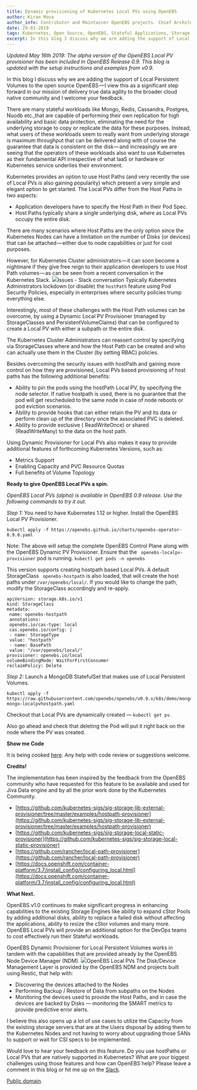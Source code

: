 ```yaml
---
title: Dynamic provisioning of Kubernetes Local PVs using OpenEBS
author: Kiran Mova
author_info: Contributor and Maintainer OpenEBS projects. Chief Architect MayaData. Kiran leads overall architecture & is responsible for architecting, solution design & customer adoption of OpenEBS.
date: 29-03-2019
tags: Kubernetes, Open Source, OpenEBS, Stateful Applications, Storage
excerpt: In this blog I discuss why we are adding the support of Local Persistent Volumes to the open source OpenEBS -  I view this as a significant step forward in our mission of delivery true data agility to the broader cloud native community and I welcome your feedback.
---
```


*Updated May 16th 2019: The alpha version of the OpenEBS Local PV provisioner has been included in OpenEBS Release 0.9. This blog is updated with the setup instructions and examples from v0.9.*

In this blog I discuss why we are adding the support of Local Persistent Volumes to the open source OpenEBS — I view this as a significant step forward in our mission of delivery true data agility to the broader cloud native community and I welcome your feedback.

There are many stateful workloads like Mongo, Redis, Cassandra, Postgres, Nuodb etc.,that are capable of performing their own replication for high availability and basic data protection, eliminating the need for the underlying storage to copy or replicate the data for these purposes. Instead, what users of these workloads seem to really want from underlying storage is maximum throughput that can be delivered along with of course the guarantee that data is consistent on the disk — and increasingly we are seeing that the operators of these workloads also want to use Kubernetes as their fundamental API irrespective of what IaaS or hardware or Kubernetes service underlies their environment.

Kubernetes provides an option to use Host Paths (and very recently the use of Local PVs is also gaining popularity) which present a very simple and elegant option to get started. The Local PVs differ from the Host Paths in two aspects:

- Application developers have to specify the Host Path in their Pod Spec.
- Host Paths typically share a single underlying disk, where as Local PVs occupy the entire disk.

There are many scenarios where Host Paths are the only option since the Kubernetes Nodes can have a limitation on the number of Disks (or devices) that can be attached — either due to node capabilities or just for cost purposes.

However, for Kubernetes Cluster administrators — it can soon become a nightmare if they give free reign to their application developers to use Host Path volumes — as can be seen from a recent conversation in the Kubernetes Slack.
![](/content/images/2020/01/slack-conversation.png)Issues - Slack conversation
Typically Kubernetes Administrators lockdown (or disable) the `hostPath` feature using Pod Security Policies, especially in enterprises where security policies trump everything else.

Interestingly, most of these challenges with the Host Path volumes can be overcome, by using a Dynamic Local PV Provisioner (managed by StorageClasses and PersistentVolumeClaims) that can be configured to create a Local PV with either a subpath or the entire disk.

The Kubernetes Cluster Administrators can reassert control by specifying via StorageClasses where and how the Host Path can be created and who can actually use them in the Cluster (by setting RBAC) policies.

Besides overcoming the security issues with hostPath and gaining more control on how they are provisioned, Local PVs based provisioning of host paths has the following additional benefits:

- Ability to pin the pods using the hostPath Local PV, by specifying the node selector. If native hostpath is used, there is no guarantee that the pod will get rescheduled to the same node in case of node reboots or pod eviction scenarios.
- Ability to provide hooks that can either retain the PV and its data or perform clean up of the directory once the associated PVC is deleted.
- Ability to provide exclusive ( ReadWriteOnce) or shared (ReadWriteMany) to the data on the host path.

Using Dynamic Provisioner for Local PVs also makes it easy to provide additional features of forthcoming Kubernetes Versions, such as:

- Metrics Support
- Enabling Capacity and PVC Resource Quotas
- Full benefits of Volume Topology

**Ready to give OpenEBS Local PVs a spin.**

*OpenEBS Local PVs (alpha) is available in OpenEBS 0.9 release. Use the following commands to try it out.*

*Step 1:* You need to have Kubernetes 1.12 or higher. Install the OpenEBS Local PV Provisioner.

    kubectl apply -f https://openebs.github.io/charts/openebs-operator-0.9.0.yaml

Note: The above will setup the complete OpenEBS Control Plane along with the OpenEBS Dynamic PV Provisioner. Ensure that the ` openebs-localpv-provisioner` pod is running. `kubectl get pods -n openebs`

This version supports creating hostpath based Local PVs. A default StorageClass ` openebs-hostpath` is also loaded, that will create the host paths under `/var/openebs/local/`. If you would like to change the path, modify the StorageClass accordingly and re-apply.

    apiVersion: storage.k8s.io/v1
    kind: StorageClass
    metadata:
     name: openebs-hostpath
     annotations:
     openebs.io/cas-type: local
     cas.openebs.io/config: |
     - name: StorageType
     value: "hostpath"
     - name: BasePath
     value: "/var/openebs/local/"
    provisioner: openebs.io/local
    volumeBindingMode: WaitForFirstConsumer
    reclaimPolicy: Delete

*Step 2:* Launch a MongoDB StatefulSet that makes use of Local Persistent Volumes.

    kubectl apply -f https://raw.githubusercontent.com/openebs/openebs/v0.9.x/k8s/demo/mongodb/demo-mongo-localpvhostpath.yaml

Checkout that Local PVs are dynamically created — `kubectl get pv`.

Also go ahead and check that deleting the Pod will put it right back on the node where the PV was created.

**Show me Code**

It is being cooked [here](https://github.com/openebs/maya/tree/master/cmd/provisioner-localpv). Any help with code review or suggestions welcome.

**Credits!**

The implementation has been inspired by the feedback from the OpenEBS community who have requested for this feature to be available and used for Jiva Data engine and by all the prior work done by the Kubernetes Community.

- [https://github.com/kubernetes-sigs/sig-storage-lib-external-provisioner/tree/master/examples/hostpath-provisioner](https://github.com/kubernetes-sigs/sig-storage-lib-external-provisioner/tree/master/examples/hostpath-provisioner)
- [https://github.com/kubernetes-sigs/sig-storage-local-static-provisioner](https://github.com/kubernetes-sigs/sig-storage-local-static-provisioner)
- [https://github.com/rancher/local-path-provisioner](https://github.com/rancher/local-path-provisioner)
- [https://docs.openshift.com/container-platform/3.7/install_config/configuring_local.html](https://docs.openshift.com/container-platform/3.7/install_config/configuring_local.html)

**What Next.**

OpenEBS v1.0 continues to make significant progress in enhancing capabilities to the existing Storage Engines like ability to expand cStor Pools by adding additional disks, ability to replace a failed disk without affecting the applications, ability to resize the cStor volumes and many more. OpenEBS Local PVs will provide an additional option for the DevOps teams to cost effectively run their Stateful workloads.

OpenEBS Dynamic Provisioner for Local Persistent Volumes works in tandem with the capabilities that are provided already by the OpenEBS Node Device Manager (NDM).
![](/content/images/2020/01/openebs-local-pv.png)OpenEBS Local PVs
The Disk/Device Management Layer is provided by the OpenEBS NDM and projects built using Restic, that help with:

- Discovering the devices attached to the Nodes
- Performing Backup / Restore of Data from subpaths on the Nodes
- Monitoring the devices used to provide the Host Paths, and in case the devices are backed by Disks — monitoring the SMART metrics to provide predictive error alerts.

I believe this also opens up a lot of use cases to utilize the Capacity from the existing storage servers that are at the Users disposal by adding them to the Kubernetes Nodes and not having to worry about upgrading those SANs to support or wait for CSI specs to be implemented.

Would love to hear your feedback on this feature. Do you use hostPaths or Local PVs that are natively supported in Kubernetes? What are your biggest challenges using those features and how can OpenEBS help? Please leave a comment in this blog or hit me up on the [Slack](https://slack.openebs.io/?__hstc=216392137.09f8198be7856f2c54869404c1891309.1580118253605.1580118253605.1580118253605.1&amp;__hssc=216392137.1.1580118253605&amp;__hsfp=3765904294).

[Public domain](https://creativecommons.org/publicdomain/mark/1.0/).
